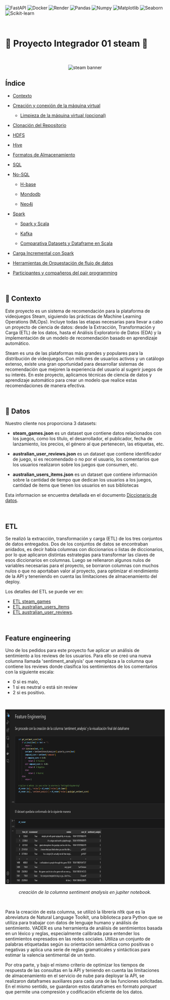 ![FastAPI](https://img.shields.io/badge/-FastAPI-333333?style=flat&logo=fastapi)
![Docker](https://img.shields.io/badge/-Docker-333333?style=flat&logo=docker)
![Render](https://img.shields.io/badge/-Render-333333?style=flat&logo=render)
![Pandas](https://img.shields.io/badge/-Pandas-333333?style=flat&logo=pandas)
![Numpy](https://img.shields.io/badge/-Numpy-333333?style=flat&logo=numpy)
![Matplotlib](https://img.shields.io/badge/-Matplotlib-333333?style=flat&logo=matplotlib)
![Seaborn](https://img.shields.io/badge/-Seaborn-333333?style=flat&logo=seaborn)
![Scikit-learn](https://img.shields.io/badge/-Scikitlearn-333333?style=flat&logo=scikitlearn)

<br>

# :construction: Proyecto Integrador 01 steam :construction:

<br>

<p align="center">
<img src="https://github.com/SebitaElGordito/PI_01_steam/blob/main/Images/steam_banner_trabajo.jpeg?raw=true" alt="steam banner" width="800" height="350">

<br>

## Índice

* [Contexto](#contexto)

+ [Creación y conexión de la máquina virtual](#hammer-creación-y-conexión-de-la-máquina-virtual-entorno-linux)

  * [Limpieza de la máquina virtual (opcional)](#limpieza-de-la-máquina-virtual-opcional)

* [Clonación del Repositorio](#calling-clonación-del-repositorio-inicio-y-ejecución-de-los-servicios-docker-composeyml)

* [HDFS](#floppy_disk-hdfs---hadoop-distributed-file-system)

* [Hive](#bookmark_tabs-hive)

* [Formatos de Almacenamiento](#file_cabinet-formatos-de-almacenamiento)

* [SQL](#computer-sql)

+ [No-SQL](#card_file_box-no-sql)
  * [H-base](#h-base)

  * [Mondodb](#mongodb)

  * [Neo4j](#neo4j)

+ [Spark](#magic_wand-spark)

  * [Spark y Scala](#spark-y-scala)

  * [Kafka](#kafka)

  * [Comparativa Datasets y Dataframe en Scala](#comparativa-datasets-y-dataframe-en-scala)

* [Carga Incremental con Spark](#hourglass-carga-incremental-con-spark)

* [Herramientas de Orquestación de flujo de datos](#abacus-herramientas-de-orquestación-de-flujo-de-datos)

* [Participantes y compañeros del pair programming](#people_hugging-participantes-y-compañeros-del-pair-programming)

<br>

## :hammer: Contexto

Este proyecto es un sistema de recomendación para la plataforma de videojuegos Steam, siguiendo las prácticas de Machine Learning Operations (MLOps). Incluye todas las etapas necesarias para llevar a cabo un proyecto de ciencia de datos: desde la Extracción, Transformación y Carga (ETL) de los datos, hasta el Análisis Exploratorio de Datos (EDA) y la implementación de un modelo de recomendación basado en aprendizaje automático.

Steam es una de las plataformas más grandes y populares para la distribución de videojuegos. Con millones de usuarios activos y un catálogo extenso, existe una gran oportunidad para desarrollar sistemas de recomendación que mejoren la experiencia del usuario al sugerir juegos de su interés. En este proyecto, aplicamos técnicas de ciencia de datos y aprendizaje automático para crear un modelo que realice estas recomendaciones de manera efectiva.

<br>

## :memo: Datos

Nuestro cliente nos proporciona 3 datasets:

* **steam_games.json** es un dataset que contiene datos relacionados con los juegos, como los título, el desarrollador, el publicador, fecha de lanzamiento, los precios, el género al que pertenecen, las etiquetas, etc.

* **australian_user_reviews.json** es un dataset que contiene identificador de juego, si es recomendado o no por el usuario, los comentarios que los usuarios realizaron sobre los juegos que consumen, etc.  

* **australian_users_items.json** es un dataset que contiene información sobre la cantidad de tiempo que dedican los usuarios a los juegos, cantidad de items que tienen los usuarios en sus bibliotecas


Esta informacion se encuentra detallada en el documento [Diccionario de datos](https://github.com/SebitaElGordito/PI_01_steam/blob/main/Diccionario_de_datos.md).

<br>

## ETL

Se realizó la extracción, transformación y carga (ETL) de los tres conjuntos de datos entregados. Dos de los conjuntos de datos se encontraban anidados, es decir había columnas con diccionarios o listas de diccionarios, por lo que aplicaron distintas estrategias para transformar las claves de esos diccionarios en columnas. Luego se rellenaron algunos nulos de variables necesarias para el proyecto, se borraron columnas con muchos nulos o que no aportaban valor al proyecto, para optimizar el rendimiento de la API y teneniendo en cuenta las limitaciones de almacenamiento del deploy.

Los detalles del ETL se puede ver en: 
+ [ETL steam_games](https://github.com/SebitaElGordito/PI_01_steam/blob/main/ETL/ETL_steam_games.ipynb) 
+ [ETL australian_users_items](https://github.com/SebitaElGordito/PI_01_steam/blob/main/ETL/ETL_users_items.ipynb)  
+ [ETL australian_user_reviews](https://github.com/SebitaElGordito/PI_01_steam/blob/main/ETL/ETL_user_reviews.ipynb).

<br>

## Feature engineering

Uno de los pedidos para este proyecto fue aplicar un análisis de sentimiento a los reviews de los usuarios. Para ello se creó una nueva columna llamada 'sentiment_analysis' que reemplaza a la columna que contiene los reviews donde clasifica los sentimientos de los comentarios con la siguiente escala:

* 0 si es malo,
* 1 si es neutral o está sin review
* 2 si es positivo.

<br>

<p align="center">
<img src="https://github.com/SebitaElGordito/PI_01_steam/blob/main/Images/sentiment_analysis.png?raw=true" alt="imagen de creación de columna sentiment analysis" width="700" height="550">
</p>
<p align="center">
<i>creación de la columna sentiment analysis en jupiter notebook.</i>
</p>

<br>

Para la creación de esta columna, se utilizó la librería nltk que es la abreviatura de Natural Language Toolkit, una biblioteca para Python que se utiliza para trabajar con datos de lenguaje humano y análisis de sentimiento. VADER es una herramienta de análisis de sentimientos basada en un léxico y reglas, especialmente calibrada para entender los sentimientos expresados en las redes sociales. Utiliza un conjunto de palabras etiquetadas según su orientación semántica como positivas o negativas y aplica una serie de reglas gramaticales y sintácticas para estimar la valencia sentimental de un texto.

Por otra parte, y bajo el mismo criterio de optimizar los tiempos de respuesta de las consultas en la API y teniendo en cuenta las limitaciones de almacenamiento en el servicio de nube para deployar la API, se realizaron dataframes auxiliares para cada una de las funciones solicitadas. En el mismo sentido, se guardaron estos dataframes en formato *parquet* que permite una compresión y codificación eficiente de los datos.